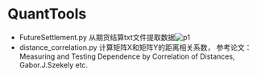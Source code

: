 # QuantTools
- FutureSettlement.py 从期货结算txt文件提取数据![p1](http://note.youdao.com/yws/api/personal/file/3FB166CFB3EB412087621E7EEE07012F?method=download&shareKey=bad63da7447f8697183c97d1b4c8fb18)
- distance_correlation.py 计算矩阵X和矩阵Y的距离相关系数， 参考论文：Measuring and Testing Dependence by Correlation of Distances, Gabor.J.Szekely etc.

